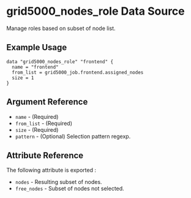 # grid5000_nodes_role Data Source

Manage roles based on subset of node list.

## Example Usage

```hcl
data "grid5000_nodes_role" "frontend" {
  name = "frontend"
  from_list = grid5000_job.frontend.assigned_nodes
  size = 1
}
```

## Argument Reference

* `name` - (Required)
* `from_list` - (Required)
* `size` - (Required)
* `pattern` - (Optional) Selection pattern regexp.

## Attribute Reference

The following attribute is exported :

* `nodes` - Resulting subset of nodes.
* `free_nodes` - Subset of nodes not selected.